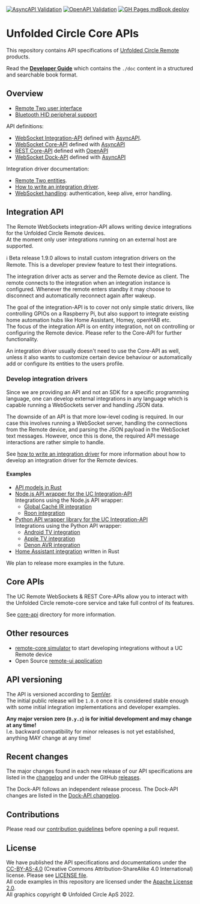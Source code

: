 [![AsyncAPI Validation](https://github.com/unfoldedcircle/core-api/actions/workflows/asyncapi.yml/badge.svg)](https://github.com/unfoldedcircle/core-api/actions/workflows/asyncapi.yml) 
[![OpenAPI Validation](https://github.com/unfoldedcircle/core-api/actions/workflows/openapi.yml/badge.svg)](https://github.com/unfoldedcircle/core-api/actions/workflows/asyncapi.yml)
[![GH Pages mdBook deploy](https://github.com/unfoldedcircle/core-api/actions/workflows/deploy_mdbook.yml/badge.svg)](https://github.com/unfoldedcircle/core-api/actions/workflows/deploy_mdbook.yml)

# Unfolded Circle Core APIs

This repository contains API specifications of [Unfolded Circle Remote](https://www.unfoldedcircle.com/) products.

Read the **[Developer Guide](https://unfoldedcircle.github.io/core-api)** which contains the `./doc` content in a
structured and searchable book format.

## Overview

- [Remote Two user interface](./doc/remote-ui.md)
- [Bluetooth HID peripheral support](doc/bt/README.md)

API definitions:

- [WebSocket Integration-API](./integration-api/README.md) defined with [AsyncAPI](https://www.asyncapi.com/).
- [WebSocket Core-API](./core-api/websocket/README.md) defined with [AsyncAPI](https://www.asyncapi.com/)
- [REST Core-API](./core-api/rest/README.md) defined with [OpenAPI](https://www.openapis.org/)
- [WebSocket Dock-API](./dock-api/README.md) defined with [AsyncAPI](https://www.asyncapi.com/)

Integration driver documentation:

- [Remote Two entities](doc/entities/README.md).
- [How to write an integration driver](doc/integration-driver/write-integration-driver.md).
- [WebSocket handling](doc/integration-driver/websocket.md): authentication, keep alive, error handling.

## Integration API

The Remote WebSockets integration-API allows writing device integrations for the Unfolded Circle Remote devices.  
At the moment only user integrations running on an external host are supported.

ℹ️ Beta release 1.9.0 allows to install custom integration drivers on the Remote. This is a developer preview feature
to test their integrations.

The integration driver acts as server and the Remote device as client. The remote connects to the integration when an
integration instance is configured. Whenever the remote enters standby it may choose to disconnect and automatically
reconnect again after wakeup.

The goal of the integration-API is to cover not only simple static drivers, like controlling GPIOs on a Raspberry Pi,
but also support to integrate existing home automation hubs like Home Assistant, Homey, openHAB etc.  
The focus of the integration API is on entity integration, not on controlling or configuring the Remote device. Please
refer to the Core-API for further functionality.

An integration driver usually doesn't need to use the Core-API as well, unless it also wants to customize certain device
behaviour or automatically add or configure its entities to the users profile.

### Develop integration drivers

Since we are providing an API and not an SDK for a specific programming language, one can develop external integrations
in any language which is capable running a WebSockets server and handling JSON data.

The downside of an API is that more low-level coding is required. In our case this involves running a WebSocket server,
handling the connections from the Remote device, and parsing the JSON payload in the WebSocket text messages.
However, once this is done, the required API message interactions are rather simple to handle. 

See [how to write an integration driver](doc/integration-driver/write-integration-driver.md) for more information about
how to develop an integration driver for the Remote devices.

#### Examples

- [API models in Rust](https://github.com/unfoldedcircle/api-model-rs)
- [Node.js API wrapper for the UC Integration-API](https://github.com/unfoldedcircle/integration-node-library)  
  Integrations using the Node.js API wrapper:
  - [Global Caché IR integration](https://github.com/unfoldedcircle/integration-globalcache)
  - [Roon integration](https://github.com/unfoldedcircle/integration-roon)
- [Python API wrapper library for the UC Integration-API](https://github.com/unfoldedcircle/integration-python-library)  
  Integrations using the Python API wrapper:
  - [Android TV integration](https://github.com/unfoldedcircle/integration-androidtv)
  - [Apple TV integration](https://github.com/unfoldedcircle/integration-appletv)
  - [Denon AVR integration](https://github.com/unfoldedcircle/integration-denonavr)
- [Home Assistant integration](https://github.com/unfoldedcircle/integration-home-assistant) written in Rust

We plan to release more examples in the future.

## Core APIs

The UC Remote WebSockets & REST Core-APIs allow you to interact with the Unfolded Circle remote-core service and
take full control of its features.

See [core-api](./core-api) directory for more information.

## Other resources

- [remote-core simulator](https://github.com/unfoldedcircle/core-simulator) to start developing integrations without a UC Remote device
- Open Source [remote-ui application](https://github.com/unfoldedcircle/remote-ui)

## API versioning

The API is versioned according to [SemVer](https://semver.org/).  
The initial public release will be `1.0.0` once it is considered stable enough with some initial integration
implementations and developer examples.

**Any major version zero (`0.y.z`) is for initial development and may change at any time!**  
I.e. backward compatibility for minor releases is not yet established, anything MAY change at any time!

## Recent changes

The major changes found in each new release of our API specifications are listed in the [changelog](./CHANGELOG.md) and
under the GitHub [releases](https://github.com/unfoldedcircle/core-api/releases).

The Dock-API follows an independent release process. The Dock-API changes are listed in the
[Dock-API changelog](./dock-api/CHANGELOG.md).

## Contributions

Please read our [contribution guidelines](./CONTRIBUTING.md) before opening a pull request.

## License

We have published the API specifications and documentations under the [CC-BY-AS-4.0](https://creativecommons.org/licenses/by-sa/4.0/)
(Creative Commons Attribution-ShareAlike 4.0 International) license. Please see [LICENSE file](./LICENSE).  
All code examples in this repository are licensed under the [Apache License 2.0](https://www.apache.org/licenses/LICENSE-2.0).  
All graphics copyright © Unfolded Circle ApS 2022.
